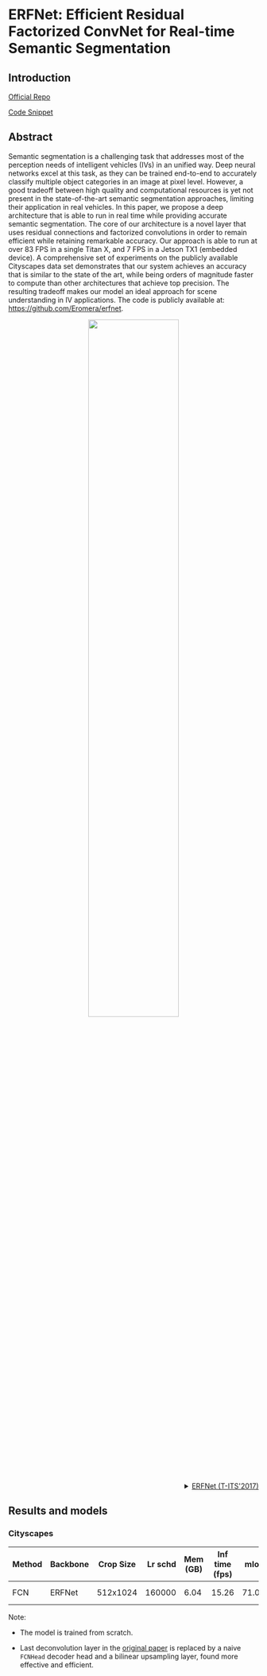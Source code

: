 # ERFNet: Efficient Residual Factorized ConvNet for Real-time Semantic Segmentation

## Introduction

<!-- [ALGORITHM] -->

<a href="https://github.com/Eromera/erfnet_pytorch">Official Repo</a>

<a href="https://github.com/open-mmlab/mmsegmentation/blob/v0.20.0/mmseg/models/backbones/erfnet.py#L321">Code Snippet</a>

## Abstract

Semantic segmentation is a challenging task that addresses most of the perception needs of intelligent vehicles (IVs) in an unified way. Deep neural networks excel at this task, as they can be trained end-to-end to accurately classify multiple object categories in an image at pixel level. However, a good tradeoff between high quality and computational resources is yet not present in the state-of-the-art semantic segmentation approaches, limiting their application in real vehicles. In this paper, we propose a deep architecture that is able to run in real time while providing accurate semantic segmentation. The core of our architecture is a novel layer that uses residual connections and factorized convolutions in order to remain efficient while retaining remarkable accuracy. Our approach is able to run at over 83 FPS in a single Titan X, and 7 FPS in a Jetson TX1 (embedded device). A comprehensive set of experiments on the publicly available Cityscapes data set demonstrates that our system achieves an accuracy that is similar to the state of the art, while being orders of magnitude faster to compute than other architectures that achieve top precision. The resulting tradeoff makes our model an ideal approach for scene understanding in IV applications. The code is publicly available at: https://github.com/Eromera/erfnet.

<!-- [IMAGE] -->
<div align=center>
<img src="https://user-images.githubusercontent.com/24582831/143479729-ea7951f6-1a3c-47d6-aaee-62c5759c0638.png" width="60%"/>
</div>

<details>
<summary align="right"><a href="http://www.robesafe.uah.es/personal/eduardo.romera/pdfs/Romera17tits.pdf">ERFNet (T-ITS'2017)</a></summary>

```latex
@article{romera2017erfnet,
  title={Erfnet: Efficient residual factorized convnet for real-time semantic segmentation},
  author={Romera, Eduardo and Alvarez, Jos{\'e} M and Bergasa, Luis M and Arroyo, Roberto},
  journal={IEEE Transactions on Intelligent Transportation Systems},
  volume={19},
  number={1},
  pages={263--272},
  year={2017},
  publisher={IEEE}
}
```

</details>

## Results and models

### Cityscapes

| Method    | Backbone  | Crop Size | Lr schd | Mem (GB) | Inf time (fps) |  mIoU | mIoU(ms+flip) | config                                                                                  | download                                                                                                                                                                                                                                                       |
| --------- | --------- | --------- | ------: | -------- | -------------- | ----: | ------------- | --------------------------------------------------------------------------------------- | -------------------------------------------------------------------------------------------------------------------------------------------------------------------------------------------------------------------------------------------------------------- |
| FCN | ERFNet | 512x1024  | 160000 | 6.04 | 15.26 | 71.08 | 72.6 | [config](https://github.com/open-mmlab/mmsegmentation/blob/master/configs/erfnet/erfnet_fcn_4x4_512x1024_160k_cityscapes.py) | [model](https://download.openmmlab.com/mmsegmentation/v0.5/erfnet/erfnet_fcn_4x4_512x1024_160k_cityscapes/erfnet_fcn_4x4_512x1024_160k_cityscapes_20211126_082056-03d333ed.pth) &#124; [log](https://download.openmmlab.com/mmsegmentation/v0.5/erfnet/erfnet_fcn_4x4_512x1024_160k_cityscapes/erfnet_fcn_4x4_512x1024_160k_cityscapes_20211126_082056.log.json) |

Note:

- The model is trained from scratch.

- Last deconvolution layer in the [original paper](https://github.com/Eromera/erfnet_pytorch/blob/master/train/erfnet.py#L123) is replaced by a naive `FCNHead` decoder head and a bilinear upsampling layer, found more effective and efficient.
